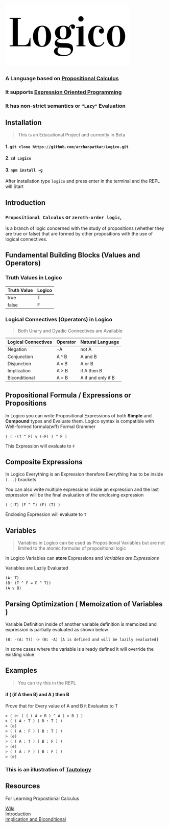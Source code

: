 ## <img src="logico.png"/> 

### A Language based on [Propositional Calculus](https://en.wikipedia.org/wiki/Propositional_calculus)
### It supports [Expression Oriented Programming](https://en.wikipedia.org/wiki/Expression-oriented_programming_language)
### It has non-strict semantics or `"Lazy"` Evaluation

## Installation 
> This is an Educational Project and currently in Beta
#### 1. `git clone https://github.com/archanpatkar/Logico.git`
#### 2. `cd Logico`
#### 3. `npm install -g` 
After installation
type `logico` and press enter in the terminal and the REPL will Start

## Introduction 

### `Propositional Calculus` or `zeroth-order logic`,
Is a branch of logic concerned with the study of propositions (whether they are true or false) that are formed by other propositions with the use of logical connectives.

## Fundamental Building Blocks (Values and Operators)

### Truth Values in Logico
| Truth Value | Logico |
|-------------|--------|
| true        | T      |
| false       | F      |

### Logical Connectives (Operators) in Logico
> Both Unary and Dyadic Connectives are Available

| Logical Connectives  	  | Operator 	| Natural Language            |
|------------------------	|----------	|---------------------------	|
| Negation               	| -A       	| not A                       |
| Conjunction            	| A ^ B    	| A and B                    	|
| Disjunction            	| A v B    	| A or B                    	|
| Implication            	| A > B    	| if A then B                 |
| Biconditional          	| A = B    	| A if and only if B          |

## Propositional Formula / Expressions or Propositions

In Logico you can write Propositional Expressions of both **Simple** and **Compound** types and Evaluate them. Logico syntax is compatible with Well-formed formula(wff) Formal Grammer
``` 
( ( -(T ^ F) v (-F) ) ^ F ) 
``` 
This Expression will evaluate to `F`

## Composite Expressions

In Logico Everything is an Expression therefore Everything has to be inside `(...)` brackets

You can also write multiple expressions inside an expression and the last expression will be the final evaluation of the enclosing expression
```
( (-T) (F ^ T) (F) (T) )
``` 
Enclosing Expression will evaluate to `T`

## Variables 
> Variables in Logico can be used as Propositional Variables but are not limited to the atomic formulas of propositional logic

In Logico Variables can **store** Expressions and *Variables are Expressions*

Variables are Lazily Evaluated

```
(A: T)
(B: (T ^ F = F ^ T))
(A v B)
```
## Parsing Optimization ( Memoization of Variables )
Variable Definition inside of another variable definition is memoized and expression is partially evaluated as shown below
```
(B: -(A: T)) -> (B: -A) [A is defined and will be lazily evaluated]
```
In some cases where the variable is already defined it will override the existing value

## Examples
> You can try this in the REPL

#### if ( (if A then B) and A ) then B 
Prove that for Every value of A and B it Evaluates to T

```
> ( e: ( ( ( A > B ) ^ A ) > B ) )
> ( ( A : T ) ( B : T ) )
> (e)
> ( ( A : F ) ( B : T ) )
> (e)
> ( ( A : T ) ( B : F ) )
> (e)
> ( ( A : F ) ( B : F ) )
> (e)
```

### This is an illustration of [Tautology](https://en.wikipedia.org/wiki/Tautology_(logic))


## Resources
For Learning Propostional Calculus

[Wiki](https://en.wikipedia.org/wiki/Propositional_calculus)<br>
[Introduction](https://www.tutorialspoint.com/discrete_mathematics/discrete_mathematics_propositional_logic.htm)<br>
[Implication and Biconditional](http://www.math.niu.edu/~richard/Math101/implies.pdf)<br>
